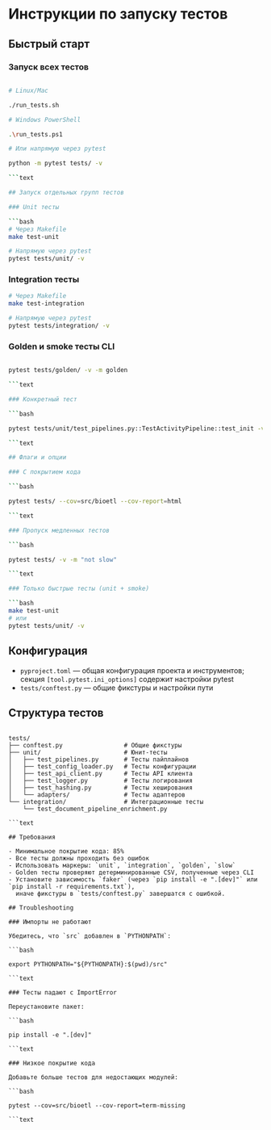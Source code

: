 # Инструкции по запуску тестов

## Быстрый старт

### Запуск всех тестов

```bash

# Linux/Mac

./run_tests.sh

# Windows PowerShell

.\run_tests.ps1

# Или напрямую через pytest

python -m pytest tests/ -v

```text

## Запуск отдельных групп тестов

### Unit тесты

```bash
# Через Makefile
make test-unit

# Напрямую через pytest
pytest tests/unit/ -v
```

### Integration тесты

```bash
# Через Makefile
make test-integration

# Напрямую через pytest
pytest tests/integration/ -v
```

### Golden и smoke тесты CLI

```bash

pytest tests/golden/ -v -m golden

```text

### Конкретный тест

```bash

pytest tests/unit/test_pipelines.py::TestActivityPipeline::test_init -v

```text

## Флаги и опции

### С покрытием кода

```bash

pytest tests/ --cov=src/bioetl --cov-report=html

```text

### Пропуск медленных тестов

```bash

pytest tests/ -v -m "not slow"

```text

### Только быстрые тесты (unit + smoke)

```bash
make test-unit
# или
pytest tests/unit/ -v
```

## Конфигурация

- `pyproject.toml` — общая конфигурация проекта и инструментов; секция `[tool.pytest.ini_options]` содержит настройки pytest
- `tests/conftest.py` — общие фикстуры и настройки пути

## Структура тестов

```text

tests/
├── conftest.py                 # Общие фикстуры
├── unit/                       # Юнит-тесты
│   ├── test_pipelines.py       # Тесты пайплайнов
│   ├── test_config_loader.py   # Тесты конфигурации
│   ├── test_api_client.py      # Тесты API клиента
│   ├── test_logger.py          # Тесты логирования
│   ├── test_hashing.py         # Тесты хеширования
│   └── adapters/               # Тесты адаптеров
└── integration/                # Интеграционные тесты
    └── test_document_pipeline_enrichment.py

```text

## Требования

- Минимальное покрытие кода: 85%
- Все тесты должны проходить без ошибок
- Использовать маркеры: `unit`, `integration`, `golden`, `slow`
- Golden тесты проверяют детерминированные CSV, полученные через CLI
- Установите зависимость `faker` (через `pip install -e ".[dev]"` или `pip install -r requirements.txt`),
  иначе фикстуры в `tests/conftest.py` завершатся с ошибкой.

## Troubleshooting

### Импорты не работают

Убедитесь, что `src` добавлен в `PYTHONPATH`:

```bash

export PYTHONPATH="${PYTHONPATH}:$(pwd)/src"

```text

### Тесты падают с ImportError

Переустановите пакет:

```bash

pip install -e ".[dev]"

```text

### Низкое покрытие кода

Добавьте больше тестов для недостающих модулей:

```bash

pytest --cov=src/bioetl --cov-report=term-missing

```text

